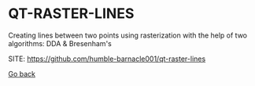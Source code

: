 # QT-RASTER-LINES

 Creating lines between two points using rasterization with the help of two algorithms: DDA & Bresenham's
 
 SITE: https://github.com/humble-barnacle001/qt-raster-lines

 [Go back](https://portable-linux-apps.github.io/apps.html)
